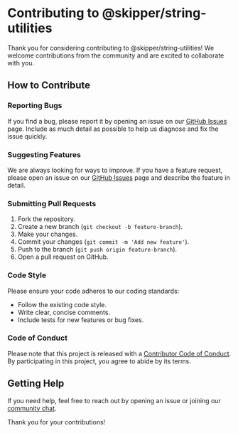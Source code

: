 # Contributing to @skipper/string-utilities

Thank you for considering contributing to @skipper/string-utilities! We welcome contributions from the community and are excited to collaborate with you.

## How to Contribute

### Reporting Bugs

If you find a bug, please report it by opening an issue on our [GitHub Issues](https://github.com/your-repo/string-utilities/issues) page. Include as much detail as possible to help us diagnose and fix the issue quickly.

### Suggesting Features

We are always looking for ways to improve. If you have a feature request, please open an issue on our [GitHub Issues](https://github.com/your-repo/string-utilities/issues) page and describe the feature in detail.

### Submitting Pull Requests

1. Fork the repository.
2. Create a new branch (`git checkout -b feature-branch`).
3. Make your changes.
4. Commit your changes (`git commit -m 'Add new feature'`).
5. Push to the branch (`git push origin feature-branch`).
6. Open a pull request on GitHub.

### Code Style

Please ensure your code adheres to our coding standards:
- Follow the existing code style.
- Write clear, concise comments.
- Include tests for new features or bug fixes.

### Code of Conduct

Please note that this project is released with a [Contributor Code of Conduct](CODE_OF_CONDUCT.md). By participating in this project, you agree to abide by its terms.

## Getting Help

If you need help, feel free to reach out by opening an issue or joining our [community chat](https://gitter.im/your-repo/string-utilities).

Thank you for your contributions!
